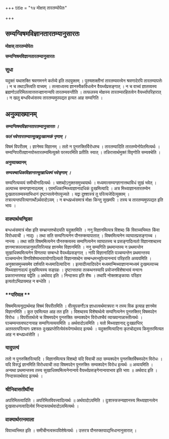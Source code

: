 +++
title = "१४ मोक्षस् तारतम्योपेतः"

+++


## सम्यग्विषमविज्ञानतारतम्यानुसारतः

**मोक्षस् तारतम्योपेतः**

**सम्यग्विषमविज्ञानतारतम्यानुसारतः**

### **सुधा**

यदुक्तं यथाशक्ति श्रवणमनने कर्तव्ये इति तदयुक्तम् । पुरुषशक्तीनां तारतम्यवत्त्वेन श्रवणादेरपि तारतम्यापत्तेः । न च तथाऽस्त्विति वाच्यम् । तत्साध्यस्य ज्ञानस्यैकविधत्वेन वैयर्थ्यप्रसङ्गात् । न च वाच्यं ज्ञातव्यस्य ब्रह्मणोऽपरिमितत्वात्तत्तज्ज्ञानान्यपि तारतम्यवन्तीति । तत्फलस्य मोक्षस्य तारतम्यरहितत्वेन वैयर्थ्यापरिहारात् । न खलु बन्धविध्वंसस्य तारतम्यमुपपद्यत इत्यत आह सम्यगिति ।

## **अनुव्याख्यानम्**

***सम्यग्विषमविज्ञानतारतम्यानुसारतः ।***

***फलं भवेत्तारतम्यात्सुखदुःखात्मकं नृणाम् ।***

विषमं विपरीतम् । ज्ञानेमव विज्ञानम् । ततो न पुनरुक्तिर्विरोधश्च । तारतम्यादिति तारतम्येनोपेतमित्यर्थः । सम्यग्विपरीतज्ञानयोस्तारतम्यमित्युक्ते परस्परमिति प्रतीतिः स्यात् । तन्निरासार्थमुक्तं विवृणोति सम्यक्चेति ।

**अनुव्याख्यानम्**

***सम्यक्चाधिकविज्ञानात्सुखाधिक्यं भवेन्नृणाम् ।***

सम्यगित्यव्ययं समीचीनादित्यर्थः । चशब्दोऽनुक्तसमुच्चयार्थः । मध्यमात्सम्यग्ज्ञानात्तथाविधं सुखं भवेत् । अल्पाच्च सम्यग्ज्ञानादल्पम् । एवमधिकान्मिथ्याज्ञानादधिकं दुःखमित्यादि । अत्र मिथ्याज्ञानतारतम्येन दुःखतारतम्यस्याभिधानं दृष्टान्तत्वेनोपयुज्यते । यद्वा दुश्शास्त्रं तु परित्यजेदित्युक्तम् । तत्रात्यन्तपरित्यागार्थोऽर्थवादोऽयम् । न बन्धप्रध्वंसमात्रं मोक्षः किन्तु सुखमपि । तस्य च तारतम्यमुपपद्यत इति भावः ।

### **वाक्यार्थचन्द्रिका**

बन्धध्वंसमात्रं मोक्ष इति सम्भ्रान्तश्चोदयति यदुक्तमिति । ननु विज्ञानमित्यत्र विशब्दः किं विवाच्यभिमतः किंवा विरोधवाची । नाद्यः । तथा सति सम्यगित्यनेन पौनरुक्त्यापातात् । विषममित्यनेन व्याघातप्रसङ्गाच्च । नान्त्यः । तथा सति विषममित्यनेन पौनरुक्त्यस्य सम्यगित्यनेन व्याघातस्य च प्रसङ्गादित्यतो विज्ञानशब्दस्य ज्ञानमात्रपरत्वान्नानुपपत्तिरित्याह ज्ञानमेव विज्ञानमिति । ननु सम्यगिति प्रथमान्तस्य न प्रथमान्तेन सुखाधिक्यमित्यनेन विणतया सम्बन्धो वैयर्थ्यप्रसङ्गात् । नापि विज्ञानादिति पञ्चम्यन्तेन प्रथमान्तस्य पञ्चम्यन्तेन विणविशेष्यभावायोगादित्यतो विज्ञानशब्देन सम्बन्धमभ्युपेत्यानन्वयं परिहरति अव्ययमिति । अनुक्तसमुच्चयमेव दर्शयति मध्यमादित्यादिना । इत्यादीत्यादिपदेन मध्यमान्मिथ्याज्ञानान्मध्यमं दुःखमल्पाच्च मिथ्याज्ञानादल्पं दुःखमित्यस्य सङ्ग्रहः । दृष्टान्ततया तत्कथनस्यापि प्रयोजनविशेषाभावं मन्वानः प्रकारान्तरमाह यद्वेति ॥ अर्थवाद इति । निन्दारूप इति शेषः । तथापि नोक्तशङ्कायाः परिहार इत्यतोऽभिप्रायमाह न बन्धेति ।

### **परिमल **

विषममित्यनूद्यार्थमाह विषमं विपरीतमिति । वीत्युपसर्गोऽत्र ज्ञाधात्वर्थमात्रपरा न तस्य विक इत्याह ज्ञानमेव विज्ञानमिति । कुत एवमित्यत आह तत इति । विशब्दस्य विशेषार्थत्वे सम्यगित्यनेन पुनरुक्तिर् विषमपदेन विरोधः । विपरीतार्थत्वे च विषमपदेन पुनरुक्तिः सम्यक्पदेन विरोधश्चैवं व्याख्यानान्नास्तीत्यर्थः । पञ्चम्यन्तत्वघटनायाह सम्यगित्यव्ययमिति ॥ अर्थवादोऽयमिति । यतो मिथ्याज्ञानाद् दुःखप्राप्तिर् अतस्तत्परित्यागः प्रशस्तः दुःखप्राप्तेरित्येवंरूपेणार्थवाद इत्यर्थः । यदुक्तमित्यादिना कृतचोद्यस्य किमुत्तरमित्यत आह न बन्धप्रध्वंसेति ।

### **यादुपत्यं**

ततो न पुनरुक्तिरित्यादि । विज्ञानमित्यत्र विशब्दो यदि विवाची तदा सम्यक्पदेन पुनरुक्तिर्विषमपदेन विरोधः । यदि विरुद्धं ज्ञानमिति विरोधवाची तदा विषमपदेन पुनरुक्तिः सम्यक्पदेन विरोध इत्यर्थः ॥ अव्ययमिति । अन्यथा प्रथमान्तस्य तस्य सुखाधिक्यमित्यनेनान्वये वैयर्थ्यप्रसङ्गेनान्वयाभाव इति भावः ॥ अर्थवाद इति । निन्दारूपार्थवाद इत्यर्थः ।

### **श्रीनिवासतीर्थीया**

अपरिमितत्वादिति । अपरिमितविवत्त्वादित्यर्थः ॥ अर्थवादोऽयमिति । दुःशास्त्रजन्यज्ञानस्य मिथ्याज्ञानत्वेन दुःखसाधनत्वादित्येवं निन्दारूपार्थवादोऽयमित्यर्थः ।

### **वाक्यार्थरत्नमाला**

विवाच्यभिमत इति । समीचीनत्वरूपविशेषेत्यर्थः । उत्तरत्र पौनरुक्तयाद्यभिधानानुसारात् ।

